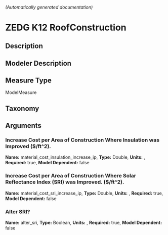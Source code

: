 

###### (Automatically generated documentation)

# ZEDG K12 RoofConstruction

## Description


## Modeler Description


## Measure Type
ModelMeasure

## Taxonomy


## Arguments


### Increase Cost per Area of Construction Where Insulation was Improved ($/ft^2).

**Name:** material_cost_insulation_increase_ip,
**Type:** Double,
**Units:** ,
**Required:** true,
**Model Dependent:** false

### Increase Cost per Area of Construction Where Solar Reflectance Index (SRI) was Improved. ($/ft^2).

**Name:** material_cost_sri_increase_ip,
**Type:** Double,
**Units:** ,
**Required:** true,
**Model Dependent:** false

### Alter SRI?

**Name:** alter_sri,
**Type:** Boolean,
**Units:** ,
**Required:** true,
**Model Dependent:** false




